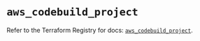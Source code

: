 # `aws_codebuild_project`

Refer to the Terraform Registry for docs: [`aws_codebuild_project`](https://registry.terraform.io/providers/hashicorp/aws/5.42.0/docs/resources/codebuild_project).

